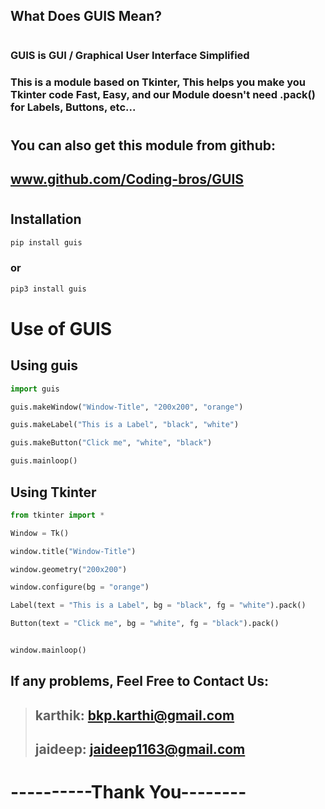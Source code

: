 ## What Does GUIS Mean?
#

### GUIS is **GUI / Graphical User Interface Simplified**

### This is a module based on Tkinter, This helps you make you Tkinter code **Fast, Easy**, and our **Module doesn't need .pack() for Labels, Buttons, etc...**
#
## **You can also get this module from github:**
 ## www.github.com/Coding-bros/GUIS
 #

## **Installation**

```python
pip install guis
```
### or

```python
pip3 install guis
```
#


# Use of GUIS

## Using guis

```python
import guis

guis.makeWindow("Window-Title", "200x200", "orange")

guis.makeLabel("This is a Label", "black", "white")

guis.makeButton("Click me", "white", "black")

guis.mainloop()
```

## Using Tkinter

```python
from tkinter import *

Window = Tk()

window.title("Window-Title")

window.geometry("200x200")

window.configure(bg = "orange")

Label(text = "This is a Label", bg = "black", fg = "white").pack()

Button(text = "Click me", bg = "white", fg = "black").pack()


window.mainloop()
```

## **If any problems, Feel Free to Contact Us:**
> ## karthik: bkp.karthi@gmail.com
> ## jaideep: jaideep1163@gmail.com

# ----------Thank You--------
